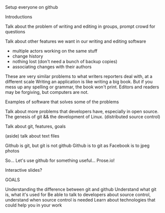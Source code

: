 Setup everyone on github

Introductions

Talk about the problem of writing and editing in groups, prompt crowd for questions

Talk about other features we want in our writing and editing software
- multiple actors working on the same stuff
- change history
- nothing lost (don't need a bunch of backup copies)
- associating changes with their authors

These are very similar problems to what writers reporters deal with, at a different scale
Writing an application is like writing a big book. But if you mess up any spelling or grammar, the book won't print. Editors and readers may be forgiving, but computers are not. 

Examples of software that solves some of the problems

Talk about more problems that developers have, especially in open source. The genesis of git && the development of Linux. (distributed source control)

Talk about git, features, goals

(aside) talk about text files

Github is git, but git is not github
Github is to git as Facebook is to jpeg photos

So...
Let's use github for something useful...
Prose.io!

Interactive slides?

GOALS

Understanding the difference between git and github
Understand what git is, what it's used for
Be able to talk to developers about source control, understand when source control is needed
Learn about technologies that could help you in your work